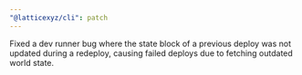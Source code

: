 ```yaml
---
"@latticexyz/cli": patch
---
```


Fixed a dev runner bug where the state block of a previous deploy was not updated during a redeploy, causing failed deploys due to fetching outdated world state.
